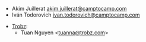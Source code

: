 * Akim Juillerat <akim.juillerat@camptocamp.com>
* Iván Todorovich <ivan.todorovich@camptocamp.com>
- [Trobz](https://trobz.com):
  - Tuan Nguyen \<<tuanna@trobz.com>\>